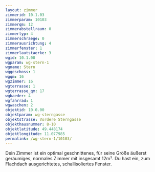 ```yaml
---
layout: zimmer
zimmerid: 10.1.03
zimmerparam: 10103
zimmerqm: 12
zimmerabstellraum: 0
zimmertyp: 4
zimmerschraege: 0
zimmerausrichtung: 4
zimmerfenster: 1
zimmerlautstaerke: 3
wgid: 10.1.00
wgparam: wg-stern-1
wgname: Stern
wggeschoss: 1
wgqm: 16
wgzimmer: 16
wgterrasse: 1
wgterrasse_qm: 17
wgbaeder: 4
wgfahrrad: 1
wgwaschen: 2
objektid: 10.0.00
objektparam: wg-sterngasse
objektstrasse: Vordere Sterngasse
objekthausnummer: 8-10
objektlatitude: 49.448174
objektlongitude: 11.077985
permalink: /wg-stern-1/10103/
---
```

Dein Zimmer ist ein optimal geschnittenes, für seine Größe äußerst geräumiges, normales Zimmer mit insgesamt 12m². Du hast ein, zum Flachdach ausgerichtetes, schallisoliertes Fenster. 